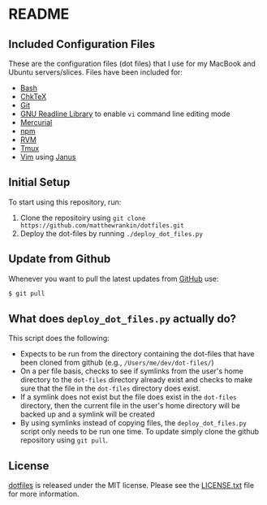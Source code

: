 # README #

## Included Configuration Files ##

These are the configuration files (dot files) that I use for my MacBook
and Ubuntu servers/slices. Files have been included for:

- [Bash][]
- [ChkTeX][]
- [Git][]
- [GNU Readline Library][readline] to enable `vi` command line editing
  mode
- [Mercurial][]
- [npm][]
- [RVM][]
- [Tmux][]
- [Vim][] using [Janus][]

## Initial Setup ##

To start using this repository, run:

1. Clone the repositoiry using `git clone
   https://github.com/matthewrankin/dotfiles.git`
2. Deploy the dot-files by running `./deploy_dot_files.py`

## Update from Github ##

Whenever you want to pull the latest updates from [GitHub][] use:

```bash
$ git pull
```

## What does `deploy_dot_files.py` actually do? ##

This script does the following:

- Expects to be run from the directory containing the dot-files that
  have been cloned from github (e.g., `/Users/me/dev/dot-files/`)
- On a per file basis, checks to see if symlinks from the user's home
  directory to the `dot-files` directory already exist and checks to
  make sure that the file in the `dot-files` directory does exist.
- If a symlink does not exist but the file does exist in the `dot-files`
  directory, then the current file in the user's home directory will be
  backed up and a symlink will be created
- By using symlinks instead of copying files, the `deploy_dot_files.py`
  script only needs to be run one time. To update simply clone the
  github repository using `git pull`.

## License

[dotfiles][] is released under the MIT license. Please see the
[LICENSE.txt][] file for more information.

[bash]: https://www.gnu.org/software/bash/bash.html
[chktex]: http://www.nongnu.org/chktex/
[dotfiles]: https://github.com/matthewrankin/dotfiles
[git]: https://git-scm.com
[github]: https://github.com
[janus]: https://github.com/carlhuda/janus
[LICENSE.txt]: https://github.com/matthewrankin/dotfiles/blob/master/LICENSE.txt
[mercurial]: https://www.mercurial-scm.org
[npm]: https://docs.npmjs.com
[readline]: https://cnswww.cns.cwru.edu/php/chet/readline/readline.html
[rvm]: http://rvm.io
[tmux]: https://tmux.github.io
[vim]: http://www.vim.org
